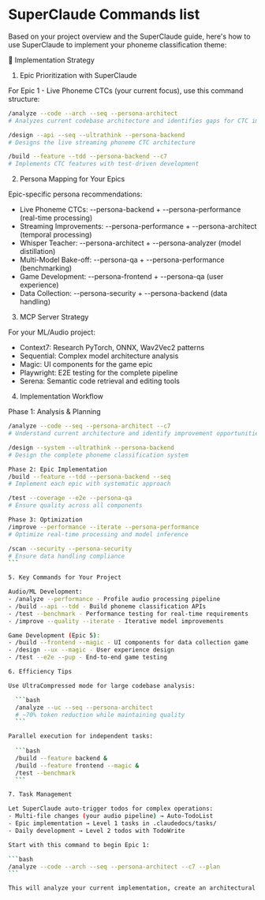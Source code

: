 # SuperClaude Commands list

Based on your project overview and the SuperClaude guide, here's how to use SuperClaude to implement your phoneme classification theme:

🎯 Implementation Strategy

1. Epic Prioritization with SuperClaude

For Epic 1 - Live Phoneme CTCs (your current focus), use this command structure:

  ```bash
  /analyze --code --arch --seq --persona-architect
  # Analyzes current codebase architecture and identifies gaps for CTC implementation

  /design --api --seq --ultrathink --persona-backend
  # Designs the live streaming phoneme CTC architecture
  
  /build --feature --tdd --persona-backend --c7
  # Implements CTC features with test-driven development
  ```
  
2. Persona Mapping for Your Epics

Epic-specific persona recommendations:

  - Live Phoneme CTCs: --persona-backend + --persona-performance (real-time processing)
  - Streaming Improvements: --persona-performance + --persona-architect (temporal processing)
  - Whisper Teacher: --persona-architect + --persona-analyzer (model distillation)
  - Multi-Model Bake-off: --persona-qa + --persona-performance (benchmarking)
  - Game Development: --persona-frontend + --persona-qa (user experience)
  - Data Collection: --persona-security + --persona-backend (data handling)

3. MCP Server Strategy

For your ML/Audio project:

  - Context7: Research PyTorch, ONNX, Wav2Vec2 patterns
  - Sequential: Complex model architecture analysis
  - Magic: UI components for the game epic
  - Playwright: E2E testing for the complete pipeline
  - Serena: Semantic code retrieval and editing tools

4. Implementation Workflow

Phase 1: Analysis & Planning

````bash
/analyze --code --seq --persona-architect --c7
# Understand current architecture and identify improvement opportunities

/design --system --ultrathink --persona-backend
# Design the complete phoneme classification system

Phase 2: Epic Implementation
/build --feature --tdd --persona-backend --seq
# Implement each epic with systematic approach

/test --coverage --e2e --persona-qa
# Ensure quality across all components

Phase 3: Optimization
/improve --performance --iterate --persona-performance
# Optimize real-time processing and model inference

/scan --security --persona-security
# Ensure data handling compliance
```

5. Key Commands for Your Project

Audio/ML Development:
- /analyze --performance - Profile audio processing pipeline
- /build --api --tdd - Build phoneme classification APIs
- /test --benchmark - Performance testing for real-time requirements
- /improve --quality --iterate - Iterative model improvements

Game Development (Epic 5):
- /build --frontend --magic - UI components for data collection game
- /design --ux --magic - User experience design
- /test --e2e --pup - End-to-end game testing

6. Efficiency Tips

Use UltraCompressed mode for large codebase analysis:

  ```bash
  /analyze --uc --seq --persona-architect
  # ~70% token reduction while maintaining quality
  ```

Parallel execution for independent tasks:
  
  ```bash
  /build --feature backend &
  /build --feature frontend --magic &
  /test --benchmark
  ```

7. Task Management

Let SuperClaude auto-trigger todos for complex operations:
- Multi-file changes (your audio pipeline) → Auto-TodoList
- Epic implementation → Level 1 tasks in .claudedocs/tasks/
- Daily development → Level 2 todos with TodoWrite

Start with this command to begin Epic 1:

```bash
/analyze --code --arch --seq --persona-architect --c7 --plan
```

This will analyze your current implementation, create an architectural plan for CTCs, and set up the task management system for systematic implementation.
